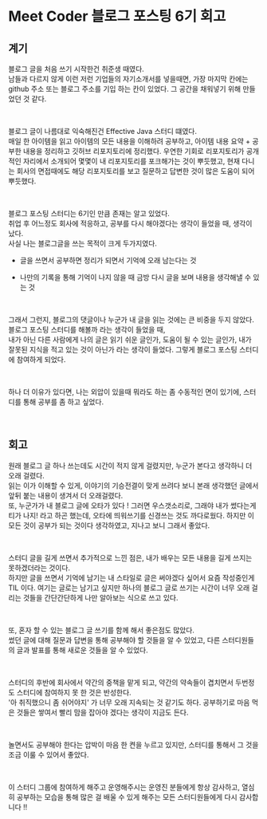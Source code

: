 # Meet Coder 블로그 포스팅 6기 회고

## 계기
블로그 글을 처음 쓰기 시작한건 취준생 때였다.  
남들과 다르지 않게 이런 저런 기업들의 자기소개서를 넣을때면, 가장 마지막 칸에는 github 주소 또는 블로그 주소를 기입
하는 칸이 있었다. 그 공간을 채워넣기 위해 만들었던 것 같다.

<br>

블로그 글이 나름대로 익숙해진건 Effective Java 스터디 떄였다.   
매일 한 아이템을 읽고 아이템의 모든 내용을 이해하려 공부하고, 아이템 내용 요약 + 공부한 내용을 정리하고 깃허브 리포지토리에 정리했다. 우연한 기회로 리포지토리가 공개적인 자리에서 소개되어
몇몇이 내 리포지토리를 포크해가는 것이 뿌듯했고, 현재 다니는 회사의 면접때에도 해당 리포지토리를 보고 질문하고 답변한 것이 많은 도움이 되어 뿌듯했다.


<br>


블로그 포스팅 스터디는 6기인 만큼 존재는 알고 있었다.   
취업 후 어느정도 회사에 적응하고, 공부를 다시 해야겠다는 생각이 들었을 때, 생각이 났다.   
사실 나는 블로그글을 쓰는 목적이 크게 두가지였다. 
 - 글을 쓰면서 공부하면 정리가 되면서 기억에 오래 남는다는 것 
 - 나만의 기록을 통해 기억이 나지 않을 때 금방 다시 글을 보며 내용을 생각해낼 수 있는 것 
   
   <br>
   
그래서 그런지, 블로그의 댓글이나 누군가 내 글을 읽는 것에는 큰 비중을 두지 않았다.  
블로그 포스팅 스터디를 해볼까 라는 생각이 들었을 때,   
내가 아닌 다른 사람에게 나의 글은 읽기 쉬운 글인가, 도움이 될 수 있는 글인가, 내가 잘못된 지식을 적고 있는 것이 아닌가 라는 생각이 들었다.
그렇게 블로그 포스팅 스터디에 참여하게 되었다.

<br>

하나 더 이유가 있다면, 나는 외압이 있을때 뭐라도 하는 좀 수동적인 면이 있기에, 스터디를 통해 공부를 좀 하고 싶었다.


<br>

## 회고
원래 블로그 글 하나 쓰는데도 시간이 적지 않게 걸렸지만, 누군가 본다고 생각하니 더 오래 걸렸다.  
읽는 이가 이해할 수 있게, 이야기의 기승전결이 맞게 쓰려다 보니 본래 생각했던 글에서 앞뒤 붙는 내용이 생겨서 더 오래걸렸다.  
또, 누군가가 내 블로그 글에 오타가 있다 ! 그러면 우스갯소리로, 그래야 내가 썼다는게 티가 나지! 라고 하곤 했는데, 오타에 띄워쓰기를 신경쓰는 것도 까다로웠다.
하지만 이 모든 것이 공부가 되는 것이다 생각하였고, 지나고 보니 그래서 좋았다.

<br>

스터디 글을 길게 쓰면서 추가적으로 느낀 점은, 내가 배우는 모든 내용을 길게 쓰지는 못하겠더라는 것이다.  
하지만 글을 쓰면서 기억에 남기는 내 스타일로 글은 써야겠다 싶어서 요즘 작성중인게 TIL 이다.
여기는 글로는 남기고 싶지만 하나의 블로그 글로 쓰기는 시간이 너무 오래 걸리는 것들을 간단간단하게 나만 알아보는 식으로 쓰고 있다.

<br>

또, 혼자 할 수 있는 블로그 글 쓰기를 함께 해서 좋은점도 많았다.  
썼던 글에 대해 질문과 답변을 통해 공부해야 할 것들을 알 수 있었고, 다른 스터디원들의 글과 발표를 통해 새로운 것들을 알 수 있었다.  

<br>

스터디의 후반에 회사에서 약간의 중책을 맡게 되고, 약간의 약속들이 겹치면서 두번정도 스터디에 참여하지 못 한 것은 반성한다.  
'아 취직했으니 좀 쉬어야지' 가 너무 오래 지속되는 것 같기도 하다. 공부하기로 마음 먹은 것들은 쌓여서 빨리 맘을 잡아야 겠다는 생각이 지금도 든다.

<br>

놀면서도 공부해야 한다는 압박이 마음 한 켠을 누르고 있지만, 스터디를 통해서 그 것을 조금 이룰 수 있어서 좋았다.

<br>

이 스터디 그룹에 참여하게 해주고 운영해주시는 운영진 분들에게 항상 감사하고, 열심히 공부하는 모습을 통해 많은 걸 배울 수 있게 해주는 모든 스터디원들에게 다시 감사합니다 !!
